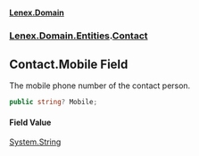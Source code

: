 #### [Lenex.Domain](index.md 'index')
### [Lenex.Domain.Entities](Lenex.Domain.Entities.md 'Lenex.Domain.Entities').[Contact](Lenex.Domain.Entities.Contact.md 'Lenex.Domain.Entities.Contact')

## Contact.Mobile Field

The mobile phone number of the contact person.

```csharp
public string? Mobile;
```

#### Field Value
[System.String](https://docs.microsoft.com/en-us/dotnet/api/System.String 'System.String')